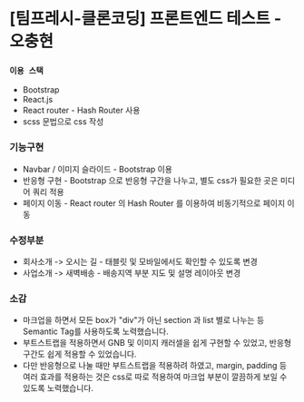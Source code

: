 # [팀프레시-클론코딩] 프론트엔드 테스트 - 오충현

### `이용 스택`
- Bootstrap
- React.js
- React router - Hash Router 사용
- scss 문법으로 css 작성

### 기능구현
- Navbar / 이미지 슬라이드 - Bootstrap 이용 
- 반응형 구현 - Bootstrap 으로 반응형 구간을 나누고, 별도 css가 필요한 곳은 미디어 쿼리 적용
- 페이지 이동 - React router 의 Hash Router 를 이용하여 비동기적으로 페이지 이동

### 수정부분
- 회사소개 -> 오시는 길 - 태블릿 및 모바일에서도 확인할 수 있도록 변경
- 사업소개 -> 새벽배송 - 배송지역 부분 지도 및 설명 레이아웃 변경

### 소감
- 마크업을 하면서 모든 box가 "div"가 아닌 section 과 list 별로 나누는 등 Semantic Tag를 사용하도록 노력했습니다.
- 부트스트랩을 적용하면서 GNB 및 이미지 캐러셀을 쉽게 구현할 수 있었고, 반응형 구간도 쉽게 적용할 수 있었습니다.
- 다만 반응형으로 나눌 때만 부트스트랩을 적용하려 하였고, margin, padding 등 여러 효과를 적용하는 것은 css로 따로 적용하여 마크업 부분이 깔끔하게 보일 수 있도록 노력했습니다.
